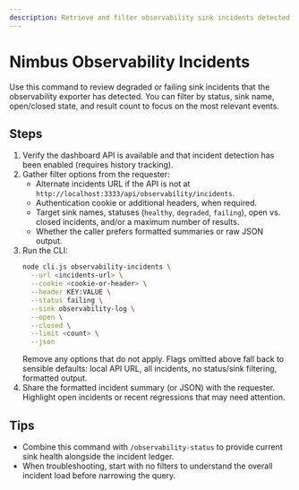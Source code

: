 ```yaml
---
description: Retrieve and filter observability sink incidents detected by Nimbus Guardian.
---
```


# Nimbus Observability Incidents

Use this command to review degraded or failing sink incidents that the observability exporter has detected. You can filter by
status, sink name, open/closed state, and result count to focus on the most relevant events.

## Steps
1. Verify the dashboard API is available and that incident detection has been enabled (requires history tracking).
2. Gather filter options from the requester:
   - Alternate incidents URL if the API is not at `http://localhost:3333/api/observability/incidents`.
   - Authentication cookie or additional headers, when required.
   - Target sink names, statuses (`healthy`, `degraded`, `failing`), open vs. closed incidents, and/or a maximum number of
     results.
   - Whether the caller prefers formatted summaries or raw JSON output.
3. Run the CLI:
   ```bash
   node cli.js observability-incidents \
     --url <incidents-url> \
     --cookie <cookie-or-header> \
     --header KEY:VALUE \
     --status failing \
     --sink observability-log \
     --open \
     --closed \
     --limit <count> \
     --json
   ```
   Remove any options that do not apply. Flags omitted above fall back to sensible defaults: local API URL, all incidents, no
   status/sink filtering, formatted output.
4. Share the formatted incident summary (or JSON) with the requester. Highlight open incidents or recent regressions that may
   need attention.

## Tips
- Combine this command with `/observability-status` to provide current sink health alongside the incident ledger.
- When troubleshooting, start with no filters to understand the overall incident load before narrowing the query.
